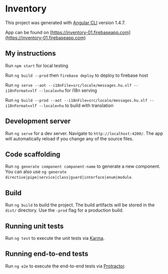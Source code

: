 # Inventory

This project was generated with [Angular CLI](https://github.com/angular/angular-cli) version 1.4.7.

App can be found on [https://inventory-01.firebaseapp.com](https://inventory-01.firebaseapp.com)


## My instructions

Run `npm start` for local testing

Run `ng build --prod` then `firebase deploy` to deploy to firebase host

Run `ng serve --aot --i18nFile=src/locale/messages.hu.xlf --i18nFormat=xlf --locale=hu` for i18n serving

Run `ng build --prod --aot --i18nFile=src/locale/messages.hu.xlf --i18nFormat=xlf --locale=hu` to build with translation



## Development server

Run `ng serve` for a dev server. Navigate to `http://localhost:4200/`. The app will automatically reload if you change any of the source files.

## Code scaffolding

Run `ng generate component component-name` to generate a new component. You can also use `ng generate directive|pipe|service|class|guard|interface|enum|module`.

## Build

Run `ng build` to build the project. The build artifacts will be stored in the `dist/` directory. Use the `-prod` flag for a production build.

## Running unit tests

Run `ng test` to execute the unit tests via [Karma](https://karma-runner.github.io).

## Running end-to-end tests

Run `ng e2e` to execute the end-to-end tests via [Protractor](http://www.protractortest.org/).




